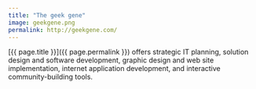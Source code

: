 ```yaml
---
title: "The geek gene"
image: geekgene.png
permalink: http://geekgene.com/
---
```

[{{ page.title }}]({{ page.permalink }}) offers strategic IT planning, solution design and software development, graphic design and web site implementation, internet application development, and interactive community-building tools.
